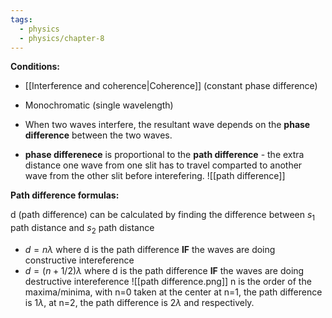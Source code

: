 ```yaml
---
tags:
  - physics
  - physics/chapter-8
---
```

**Conditions:**
- [[Interference and coherence|Coherence]] (constant phase difference)
- Monochromatic (single wavelength)

- When two waves interfere, the resultant wave depends on the **phase difference** between the two waves.
- **phase differenece** is proportional to the **path difference** - the extra distance one wave from one slit has to travel comparted to another wave from the other slit before interefering.
![[path difference]]

**Path difference formulas:**

d (path difference) can be calculated by finding the difference between $s_1$ path distance and $s_2$ path distance
- $d=n\lambda$ where d is the path difference **IF** the waves are doing constructive intereference
- $d=(n+1/2)\lambda$ where d is the path difference **IF** the waves are doing destructive intereference
![[path difference.png]]
n is the order of the maxima/minima, with n=0 taken at the center
at n=1, the path difference is $1\lambda$, at n=2, the path difference is $2\lambda$ and respectively.